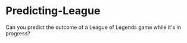 # Predicting-League
Can you predict the outcome of a League of Legends game while it's in progress?
